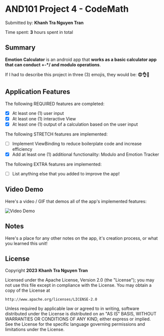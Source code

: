 # AND101 Project 4 - CodeMath

Submitted by: **Khanh Tra Nguyen Tran**

Time spent: **3** hours spent in total

## Summary

**Emotion Calculator** is an android app that **works as a basic calculator app that can conduct +-*/ and modulo operations**.

If I had to describe this project in three (3) emojis, they would be: **😍👌🤫**

## Application Features

<!-- (This is a comment) Please be sure to change the [ ] to [x] for any features you completed.  If a feature is not checked [x], you might miss the points for that item! -->

The following REQUIRED features are completed:

- [x] At least one (1) user input
- [x] At least one (1) interactive View
- [x] At least one (1) output of a calculation based on the user input

The following STRETCH features are implemented:

- [ ] Implement ViewBinding to reduce boilerplate code and increase efficiency
- [x] Add at least one (1) additional functionality: Modulo and Emotion Tracker

The following EXTRA features are implemented:

- [ ] List anything else that you added to improve the app!

## Video Demo

Here's a video / GIF that demos all of the app's implemented features:

<img src='Calculator.gif' title='Video Demo' width='' alt='Video Demo' />


## Notes

Here's a place for any other notes on the app, it's creation process, or what you learned this unit!

## License

Copyright **2023** **Khanh Tra Nguyen Tran**

Licensed under the Apache License, Version 2.0 (the "License");
you may not use this file except in compliance with the License.
You may obtain a copy of the License at

    http://www.apache.org/licenses/LICENSE-2.0

Unless required by applicable law or agreed to in writing, software
distributed under the License is distributed on an "AS IS" BASIS,
WITHOUT WARRANTIES OR CONDITIONS OF ANY KIND, either express or implied.
See the License for the specific language governing permissions and
limitations under the License.
